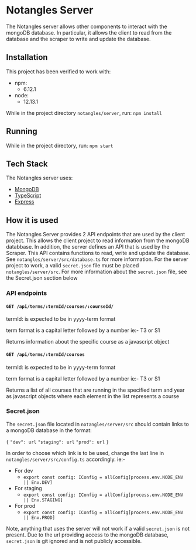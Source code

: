 # Notangles Server

The Notangles server allows other components to interact with the mongoDB database. In particular, it allows the client to read from the database and the scraper to write and update the database.

## Installation

This project has been verified to work with:

- npm:
  - 6.12.1
- node:
  - 12.13.1

While in the project directory `notangles/server`, run:
`npm install`

## Running

While in the project directory, run:
`npm start`

## Tech Stack

The Notangles server uses:

- [MongoDB](https://www.mongodb.com/)
- [TypeScript](https://www.typescriptlang.org/)
- [Express](https://expressjs.com/)

## How it is used

The Notangles Server provides 2 API endpoints that are used by the client project. This allows the client project to read information from the mongoDB databbase. In addition, the server defines an API that is used by the Scraper. This API contains functions to read, write and update the database. See `notangles/server/src/database.ts` for more information. For the server project to work, a valid `secret.json` file must be placed `notangles/server/src`. For more information about the `secret.json` file, see the Secret.json section below

### API endpoints

#### `GET /api/terms/:termId/courses/:courseId/`

termId: is expected to be in yyyy-term format

term format is a capital letter followed by a number ie:- T3 or S1

Returns information about the specific course as a javascript object

#### `GET /api/terms/:termId/courses`

termId: is expected to be in yyyy-term format

term format is a capital letter followed by a number ie:- T3 or S1

Returns a list of all courses that are running in the specified term and year as javascript objects where each element in the list represents a course

### Secret.json

The `secret.json` file located in `notangles/server/src` should contain links to a mongoDB database in the format:

`{`
`"dev": url`
`"staging": url`
`"prod": url`
`}`

In order to choose which link is to be used, change the last line in `notangles/server/src/config.ts` accordingly. ie:-

- For dev
  - `export const config: IConfig = allConfig[process.env.NODE_ENV || Env.DEV]`
- For staging
  - `export const config: IConfig = allConfig[process.env.NODE_ENV || Env.STAGING]`
- For prod
  - `export const config: IConfig = allConfig[process.env.NODE_ENV || Env.PROD]`

Note, anything that uses the server will not work if a valid `secret.json` is not present. Due to the url providing access to the mongoDB database, `secret.json` is git ignored and is not publicly accessible.
